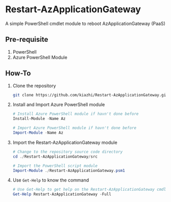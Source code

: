 # Restart-AzApplicationGateway

A simple PowerShell cmdlet module to reboot AzApplicationGateway (PaaS)

## Pre-requisite

1. PowerShell
2. Azure PowerShell Module

## How-To

1. Clone the repository

	```sh
	git clone https://github.com/kiazhi/Restart-AzApplicationGateway.git
	```

2. Install and Import Azure PowerShell module

	```powershell
	# Install Azure PowerShell module if havn't done before
	Install-Module -Name Az

	# Import Azure PowerShell module if havn't done before
	Import-Module -Name Az
	```

3. Import the Restart-AzApplicationGateway module

	```powershell
	# Change to the repository source code directory
	cd ./Restart-AzApplicationGateway/src

	# Import the PowerShell script module
	Import-Module ./Restart-AzApplicationGateway.psm1
	```

3. Use `Get-Help` to know the command

	```powershell
	# Use Get-Help to get help on the Restart-AzApplicationGateway cmdlet
	Get-Help Restart-AzApplicationGateway -Full
	```
